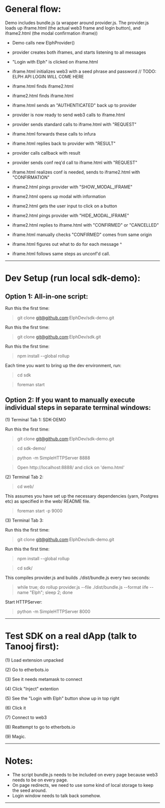 # General flow:

Demo includes bundle.js (a wrapper around provider.js.  The provider.js loads up iframe.html (the actual web3 frame and login button), and iframe2.html (the modal confirmation iframe))

- Demo calls new ElphProvider()
- provider creates both iframes, and starts listening to all messages
- "Login with Elph" is clicked on iframe.html
- iframe.html initializes web3 with a seed phrase and password // TODO: ELPH API LOGIN WILL COME HERE
- iframe.html finds iframe2.html
- iframe2.html finds iframe.html
- iframe.html sends an "AUTHENTICATED" back up to provider
- provider is now ready to send web3 calls to iframe.html
- provider sends standard calls to iframe.html with "REQUEST"
- iframe.html forwards these calls to infura
- iframe.html replies back to provider with "RESULT"
- provider calls callback with result

- provider sends conf req'd call to iframe.html with "REQUEST"
- iframe.html realizes conf is needed, sends to iframe2.html with "CONFIRMATION"
- iframe2.html pings provider with "SHOW_MODAL_IFRAME"
- iframe2.html opens up modal with information
- iframe2.html gets the user input to click on a button
- iframe2.html pings provider with "HIDE_MODAL_IFRAME"
- iframe2.html replies to iframe.html with "CONFIRMED" or "CANCELLED"
- iframe.html manually checks "CONFIRMED" comes from same origin
- iframe.html figures out what to do for each message ^
- iframe.html follows same steps as unconf'd call.

---

# Dev Setup (run local sdk-demo):

## Option 1: All-in-one script:

Run this the first time:
> git clone git@github.com:ElphDev/sdk-demo.git

Run this the first time:
> git clone git@github.com:ElphDev/sdk.git

Run this the first time:
> npm install --global rollup

Each time you want to bring up the dev environment, run:
> cd sdk

> foreman start

## Option 2: If you want to manually execute individual steps in separate terminal windows:

(1) Terminal Tab 1: SDK-DEMO

Run this the first time:
> git clone git@github.com:ElphDev/sdk-demo.git

> cd sdk-demo/

> python -m SimpleHTTPServer 8888

> Open http://localhost:8888/ and click on 'demo.html'

(2) Terminal Tab 2:
> cd web/

This assumes you have set up the necessary dependencies (yarn, Postgres etc)
as specified in the web/ README file.
> foreman start -p 9000

(3) Terminal Tab 3:

Run this the first time:
> git clone git@github.com:ElphDev/sdk-demo.git

Run this the first time:
> npm install --global rollup

> cd sdk/

This compiles provider.js and builds ./dist/bundle.js every two seconds:
> while true; do rollup provider.js --file ./dist/bundle.js --format iife --name "Elph"; sleep 2; done

Start HTTPServer:
> python -m SimpleHTTPServer 8000

---

# Test SDK on a real dApp (talk to Tanooj first):

(1) Load extension unpacked

(2) Go to etherbots.io

(3) See it needs metamask to connect

(4) Click "Inject" extention

(5) See the "Login with Elph" button show up in top right

(6) Click it

(7) Connect to web3

(8) Reattempt to go to etherbots.io

(9) Magic.

---

# Notes:
- The script bundle.js needs to be included on every page because web3 needs to be on every page.
- On page redirects, we need to use some kind of local storage to keep the seed around.
- Login window needs to talk back somehow.

---